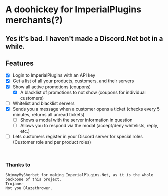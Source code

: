 # A doohickey for ImperialPlugins merchants(?)

## Yes it's bad. I haven't made a Discord.Net bot in a while.

## Features
- [x] Login to ImperialPlugins with an API key
- [x] Get a list of all your products, customers, and their servers
- [x] Show all active promotions (coupons)
    - [x] A blacklist of promotions to not show (coupons for individual customers)
- [ ] Whitelist and blacklist servers
- [X] Sends you a message when a customer opens a ticket (checks every 5 minutes, returns all unread tickets)
  - [ ] Shows a modal with the server information in question
  - [ ] Allows you to respond via the modal (accept/deny whitelists, reply, etc.)
- [ ] Lets customers register in your Discord server for special roles (Customer role and per product roles)

<br>

### Thanks to
```
ShimmyMySherbet for making ImperialPlugins.Net, as it is the whole backbone of this project.
Trojaner
Not you Blazethrower.
```